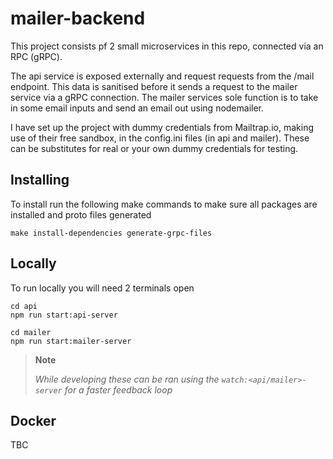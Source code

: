 # mailer-backend

This project consists pf 2 small microservices in this repo, connected via an RPC (gRPC).

The api service is exposed externally and request requests from the /mail endpoint. This data is sanitised before it sends a request to the mailer service via a gRPC connection. The mailer services sole function is to take in some email inputs and send an email out using nodemailer.  

I have set up the project with dummy credentials from Mailtrap.io, making use of their free sandbox, in the config.ini files (in api and mailer). These can be substitutes for real or your own dummy credentials for testing. 

## Installing

To install run the following make commands to make sure all packages are installed and proto files generated
```
make install-dependencies generate-grpc-files
```

## Locally

To run locally you will need 2 terminals open

```
cd api
npm run start:api-server
```

```
cd mailer
npm run start:mailer-server
```


> **Note**
> 
> *While developing these can be ran using the `watch:<api/mailer>-server` for a faster feedback loop*

## Docker

TBC